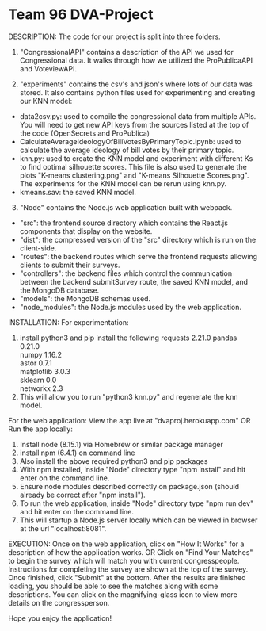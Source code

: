 # Team 96 DVA-Project

DESCRIPTION: 
The code for our project is split into three folders.

1. "CongressionalAPI" contains a description of the API we used for Congressional data. It walks through how we
utilized the ProPublicaAPI and VoteviewAPI.

2. "experiments" contains the csv's and json's where lots of our data was stored. It also contains python files
used for experimenting and creating our KNN model:
- data2csv.py: used to compile the congressional data from multiple APIs. You will need to get new API keys from the sources listed at the top of the code (OpenSecrets and ProPublica)
- CalculateAverageIdeologyOfBillVotesByPrimaryTopic.ipynb: used to calculate the average ideology
of bill votes by their primary topic.
- knn.py: used to create the KNN model and experiment with different Ks to find optimal silhouette scores. This
file is also used to generate the plots "K-means clustering.png" and "K-means Silhouette Scores.png". The
experiments for the KNN model can be rerun using knn.py.
- kmeans.sav: the saved KNN model.

3. "Node" contains the Node.js web application built with webpack.
- "src": the frontend source directory which contains the React.js components that display on the website.
- "dist": the compressed version of the "src" directory which is run on the client-side.
- "routes": the backend routes which serve the frontend requests allowing clients to submit their surveys.
- "controllers": the backend files which control the communication between the backend submitSurvey route, the
saved KNN model, and the MongoDB database.
- "models": the MongoDB schemas used.
- "node_modules": the Node.js modules used by the web application.

INSTALLATION:
For experimentation:
1. install python3 and pip install the following 
requests             2.21.0 
pandas               0.21.0  
numpy                1.16.2  
astor                0.7.1   
matplotlib           3.0.3   
sklearn              0.0     
networkx             2.3     
2. This will allow you to run "python3 knn.py" and regenerate the knn model.

For the web application:
View the app live at "dvaproj.herokuapp.com"
OR
Run the app locally:
1. Install node (8.15.1) via Homebrew or similar package manager
2. install npm (6.4.1) on command line
3. Also install the above required python3 and pip packages
2. With npm installed, inside "Node" directory type "npm install" and hit enter on the command line.
3. Ensure node modules described correctly on package.json (should already be correct after "npm install").
4. To run the web application, inside "Node" directory type "npm run dev" and hit enter on the command line.
5. This will startup a Node.js server locally which can be viewed in browser at the url "localhost:8081".

EXECUTION:
Once on the web application, click on "How It Works" for a description of how the application works.
OR
Click on "Find Your Matches" to begin the survey which will match you with current congresspeople. Instructions
for completing the survey are shown at the top of the survey. Once finished, click "Submit" at the bottom.
After the results are finished loading, you should be able to see the matches along with some descriptions.
You can click on the magnifying-glass icon to view more details on the congressperson.

Hope you enjoy the application!
